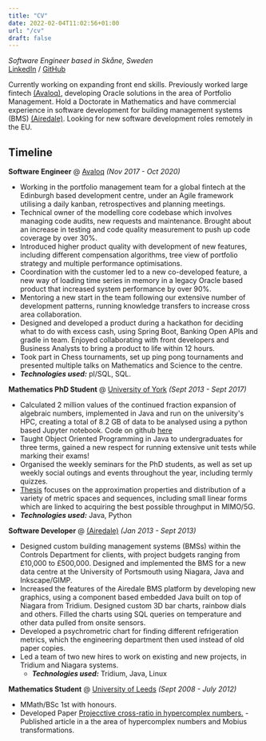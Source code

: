 ```yaml
---
title: "CV"
date: 2022-02-04T11:02:56+01:00
url: "/cv"
draft: false
---
```


_Software Engineer based in Skåne, Sweden_
<br>
[LinkedIn](https://www.linkedin.com/in/skybrewer/) / [GitHub](https://github.com/jacomago/)

Currently working on expanding front end skills. Previously worked large fintech [(Avaloq)](https://www.avaloq.com/), developing Oracle solutions in the area of Portfolio Management. Hold a Doctorate in Mathematics and have commercial experience in software development for building management systems (BMS) [(Airedale)](https://www.airedale.com). Looking for new software development roles remotely in the EU.

## Timeline

**Software Engineer** @ [Avaloq](https://www.avaloq.com/) _(Nov 2017 - Oct 2020)_

- Working in the portfolio management team for a global fintech at the Edinburgh based development centre, under an Agile framework utilising a daily kanban, retrospectives and planning meetings.
- Technical owner of the modelling core codebase which involves managing code audits, new requests and maintenance. Brought about an increase in testing and code quality measurement to push up code coverage by over 30%.
- Introduced higher product quality with development of new features, including different compensation algorithms, tree view of portfolio strategy and multiple performance optimisations.
- Coordination with the customer led to a new co-developed feature, a new way of loading time series in memory in a legacy Oracle based product that increased system performance by over 90%.
- Mentoring a new start in the team following our extensive number of development patterns, running knowledge transfers to increase cross area collaboration.
- Designed and developed a product during a hackathon for deciding what to do with excess cash, using Spring Boot, Banking Open APIs and gradle in team. Enjoyed collaborating with front developers and Business Analysts to bring a product to life within 12 hours.
- Took part in Chess tournaments, set up ping pong tournaments and presented multiple talks on Mathematics and Science to the centre.
- **_Technologies used:_** pl/SQL, SQL.
  <br>

**Mathematics PhD Student** @ [University of York](https://www.york.ac.uk) _(Sept 2013 - Sept 2017)_

- Calculated 2 million values of the continued fraction expansion of algebraic numbers, implemented in Java and run on the university's HPC, creating a total of 8.2 GB of data to be analysed using a python based Jupyter notebook. Code on github [here](https://github.com/jacomago/continuedFractions)
- Taught Object Oriented Programming in Java to undergraduates for three terms, gained a new respect for running extensive unit tests while marking their exams!
- Organised the weekly seminars for the PhD students, as well as set up weekly social outings and events throughout the year, including termly quizzes.
- [Thesis](http://etheses.whiterose.ac.uk/18381/) focuses on the approximation properties and distribution of a variety of metric spaces and sequences, including small linear forms which are linked to acquiring the best possible throughput in MIMO/5G.
- **_Technologies used:_** Java, Python
  <br>

**Software Developer** @ [(Airedale)](https://www.airedale.com) _(Jan 2013 - Sept 2013)_

- Designed custom building management systems (BMSs) within the Controls Department for clients, with project budgets ranging from £10,000 to £500,000. Designed and implemented the BMS for a new data centre at the University of Portsmouth using Niagara, Java and Inkscape/GIMP.
- Increased the features of the Airedale BMS platform by developing new graphics, using a component based embedded Java built on top of Niagara from Tridium. Designed custom 3D bar charts, rainbow dials and others. Filled the charts using SQL queries on temperature and other data pulled from onsite sensors.
- Developed a psychrometric chart for finding different refrigeration metrics, which the engineering department then used instead of old paper copies.
- Led a team of two new hires to work on existing and new projects, in Tridium and Niagara systems.
  - **_Technologies used:_** Tridium, Java, Linux

**Mathematics Student** @ [University of Leeds](https://www.leeds.ac.uk) _(Sept 2008 - July 2012)_

- MMath/BSc 1st with honours.
- Developed Paper [Projecctive cross-ratio in hypercomplex numbers.](http://link.springer.com/article/10.1007/s00006-012-0335-7) - Published article in a the area of hypercomplex numbers and Mobius transformations.
